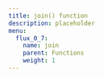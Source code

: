 ```yaml
---
title: join() function
description: placeholder
menu:
  flux_0_7:
    name: join
    parent: Functions
    weight: 1
---
```

